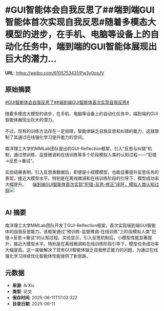 # #GUI智能体会自我反思了##端到端GUI智能体首次实现自我反思#随着多模态大模型的进步，在手机、电脑等设备上的自动化任务中，端到端的GUI智能体展现出巨大的潜力...

**URL**: https://weibo.com/6105753431/Pw3y0osJV

## 原始摘要

<a href="https://m.weibo.cn/search?containerid=231522type%3D1%26t%3D10%26q%3D%23GUI%E6%99%BA%E8%83%BD%E4%BD%93%E4%BC%9A%E8%87%AA%E6%88%91%E5%8F%8D%E6%80%9D%E4%BA%86%23&amp;extparam=%23GUI%E6%99%BA%E8%83%BD%E4%BD%93%E4%BC%9A%E8%87%AA%E6%88%91%E5%8F%8D%E6%80%9D%E4%BA%86%23" data-hide=""><span class="surl-text">#GUI智能体会自我反思了#</span></a><a href="https://m.weibo.cn/search?containerid=231522type%3D1%26t%3D10%26q%3D%23%E7%AB%AF%E5%88%B0%E7%AB%AFGUI%E6%99%BA%E8%83%BD%E4%BD%93%E9%A6%96%E6%AC%A1%E5%AE%9E%E7%8E%B0%E8%87%AA%E6%88%91%E5%8F%8D%E6%80%9D%23&amp;extparam=%23%E7%AB%AF%E5%88%B0%E7%AB%AFGUI%E6%99%BA%E8%83%BD%E4%BD%93%E9%A6%96%E6%AC%A1%E5%AE%9E%E7%8E%B0%E8%87%AA%E6%88%91%E5%8F%8D%E6%80%9D%23" data-hide=""><span class="surl-text">#端到端GUI智能体首次实现自我反思#</span></a><br><br>随着多模态大模型的进步，在手机、电脑等设备上的自动化任务中，端到端的GUI智能体展现出巨大的潜力。<br><br>不过，现有的训练方法存在一定局限，智能体缺乏自我反思和纠错的能力，这就限制了其通过在线强化学习提升能力的空间。<br><br>南洋理工大学的MMLab团队提出的GUI-Reflection框架，引入“反思与纠错”机制，通过预训练、监督微调和在线训练等多个阶段模拟人类的认知过程——“犯错→反思→重试”。<br><br>实验结果表明，引入反思类数据后，即便是小规模模型，也能显著提升反思任务的表现，接近大模型水平。特别是在离线微调和在线训练阶段的引导下，模型成功率大幅提升。 <a href="https://weibo.com/ttarticle/p/show?id=2309405176401367269515" data-hide=""><span class="url-icon"><img style="width: 1rem;height: 1rem" src="https://h5.sinaimg.cn/upload/2015/09/25/3/timeline_card_small_article_default.png" referrerpolicy="no-referrer"></span><span class="surl-text">端到端GUI智能体首次实现“犯错-反思-修正”闭环，模拟人类认知过程</span></a><img style="" src="https://tvax2.sinaimg.cn/large/006Fd7o3gy1i2bhz3xo7dj30la0bzabt.jpg" referrerpolicy="no-referrer"><br><br>

## AI 摘要

南洋理工大学MMLab团队开发了GUI-Reflection框架，首次实现端到端GUI智能体的自我反思能力。该框架通过"预训练-监督微调-在线训练"三阶段模拟人类"犯错→反思→重试"的认知过程。实验显示，引入反思机制后，小模型性能显著提升，接近大模型水平。特别是在离线微调和在线训练阶段引导下，模型任务成功率大幅提高。这一突破解决了现有GUI智能体缺乏自我修正能力的问题，为通过在线强化学习持续优化智能体性能提供了新思路。

## 元数据

- **来源**: ArXiv
- **类型**: 论文
- **保存时间**: 2025-06-11T17:02:32Z
- **目录日期**: 2025-06-11

